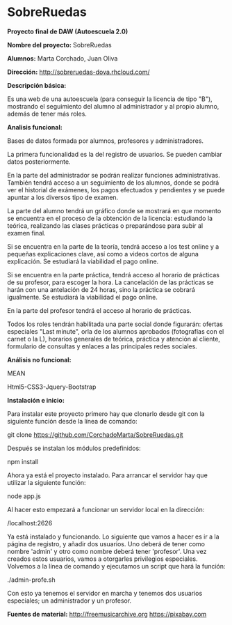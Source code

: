 # SobreRuedas

**Proyecto final de DAW (Autoescuela 2.0)**

**Nombre del proyecto:** SobreRuedas

**Alumnos:** Marta Corchado, Juan Oliva

**Dirección:** http://sobreruedas-dova.rhcloud.com/

**Descripción básica:**

Es una web de una autoescuela (para conseguir la licencia de tipo "B"), mostrando el seguimiento del alumno al administrador y al propio alumno, además de tener más roles.

**Analisis funcional:**

Bases de datos formada por alumnos, profesores y administradores.

La primera funcionalidad es la del registro de usuarios. Se pueden cambiar datos posteriormente.

En la parte del administrador se podrán realizar funciones administrativas. También tendrá acceso a un seguimiento de los alumnos, donde se podrá ver el historial de exámenes, los pagos efectuados y pendientes y se puede apuntar a los diversos tipo de examen.

La parte del alumno tendrá un gráfico donde se mostrará en que momento se encuentra en el proceso de la obtención de la licencia: estudiando la teórica, realizando las clases prácticas o preparándose para subir al examen final.

Si se encuentra en la parte de la teoría, tendrá acceso a los test online y a pequeñas explicaciones clave, así como a videos cortos de alguna explicación. Se estudiará la viabilidad el pago online.

Si se encuentra en la parte práctica, tendrá acceso al horario de prácticas de su profesor, para escoger la hora. La cancelación de las prácticas se harán con una antelación de 24 horas, sino la práctica se cobrará igualmente. Se estudiará la viabilidad el pago online.

En la parte del profesor tendrá el acceso al horario de prácticas.

Todos los roles tendrán habilitada una parte social donde figurarán: ofertas especiales "Last minute", orla de los alumnos aprobados (fotografías con el carnet o la L), horarios generales de teórica, práctica y atención al cliente, formulario de consultas y enlaces a las principales redes sociales.

**Análisis no funcional:**

MEAN

Html5-CSS3-Jquery-Bootstrap

**Instalación e inicio:**

Para instalar este proyecto primero hay que clonarlo desde git con la siguiente función desde la línea de comando:

git clone https://github.com/CorchadoMarta/SobreRuedas.git

Después se instalan los módulos predefinidos:

npm install

Ahora ya está el proyecto instalado. Para arrancar el servidor hay que utilizar la siguiente función:

node app.js

Al hacer esto empezará a funcionar un servidor local en la dirección:

/localhost:2626

Ya está instalado y funcionando. Lo siguiente que vamos a hacer es ir a la página de registro, y añadir dos usuarios. Uno deberá de tener como nombre 'admin' y otro como nombre deberá tener 'profesor'. Una vez creados estos usuarios, vamos a otorgarles privilegios especiales. Volvemos a la línea de comando y ejecutamos un script que hará la función:

./admin-profe.sh

Con esto ya tenemos el servidor en marcha y tenemos dos usuarios especiales; un administrador y un profesor.

**Fuentes de material:**
http://freemusicarchive.org
https://pixabay.com

